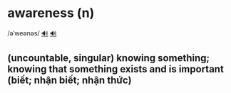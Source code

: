# awareness (n)

/əˈweənəs/ [🔊](https://www.oxfordlearnersdictionaries.com/media/english/uk_pron/a/awa/aware/awareness__gb_2.mp3) [🔊](https://www.oxfordlearnersdictionaries.com/media/english/us_pron/a/awa/aware/awareness__us_1.mp3)

## (uncountable, singular) knowing something; knowing that something exists and is important (biết; nhận biết; nhận thức)